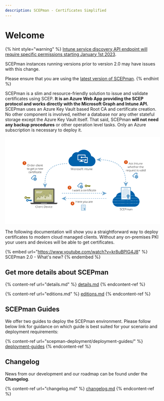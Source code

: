 ```yaml
---
description: SCEPman - Certificates Simplified
---
```


# Welcome

{% hint style="warning" %}
[Intune service discovery API endpoint will require specific permissions starting January 1st 2023](https://aka.ms/mem-servicediscovery-api-blog).&#x20;

SCEPman instances running versions prior to version 2.0 may have issues with this change.&#x20;

Please ensure that you are using the [latest version of SCEPman](scepman-configuration/optional/update-strategy.md).
{% endhint %}



SCEPman is a slim and resource-friendly solution to issue and validate certificates using SCEP. **It is an Azure Web App providing the SCEP protocol and works directly with the Microsoft Graph and Intune API.** SCEPman uses an Azure Key Vault based Root CA and certificate creation. No other component is involved, neither a database nor any other stateful storage except the Azure Key Vault itself. That said, SCEPman **will not need any backup procedures** or other operation level tasks. Only an Azure subscription is necessary to deploy it.

![SCEP flow with Microsoft Intune](.gitbook/assets/scepman-flowchart.webp)

The following documentation will show you a straightforward way to deploy certificates to modern cloud managed clients. Without any on-premises PKI your users and devices will be able to get certificates.

{% embed url="https://www.youtube.com/watch?v=kr8uBPlG4J8" %}
SCEPman 2.0 - What's new?
{% endembed %}

## Get more details about SCEPman

{% content-ref url="details.md" %}
[details.md](details.md)
{% endcontent-ref %}

{% content-ref url="editions.md" %}
[editions.md](editions.md)
{% endcontent-ref %}

## SCEPman Guides

We offer two guides to deploy the SCEPman environment. Please follow below link for guidance on which guide is best suited for your scenario and deployment requirements:



{% content-ref url="scepman-deployment/deployment-guides/" %}
[deployment-guides](scepman-deployment/deployment-guides/)
{% endcontent-ref %}

## Changelog

News from our development and our roadmap can be found under the **Changelog**.

{% content-ref url="changelog.md" %}
[changelog.md](changelog.md)
{% endcontent-ref %}
